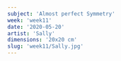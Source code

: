 ```yaml
---
subject: 'Almost perfect Symmetry'
week: 'week11'
date: '2020-05-20'
artist: 'Sally'
dimensions: '20x20 cm'
slug: 'week11/Sally.jpg'
---
```

